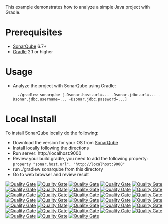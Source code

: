 This example demonstrates how to analyze a simple Java project with Gradle.

Prerequisites
=============
* [SonarQube](http://www.sonarqube.org/downloads/) 6.7+
* [Gradle](http://www.gradle.org/) 2.1 or higher

Usage
=====
* Analyze the project with SonarQube using Gradle:

        ./gradlew sonarqube [-Dsonar.host.url=... -Dsonar.jdbc.url=... -Dsonar.jdbc.username=... -Dsonar.jdbc.password=...]
        
Local Install
=============
To install SonarQube locally do the following:
* Download the version for your OS from [SonarQube](http://www.sonarqube.org/downloads/)
* Install locally following the directions
* Run server: http://localhost:9000
* Review your build.gradle, you need to add the following property: ```property "sonar.host.url", "http://localhost:9000"```
* run ./gradlew sonarqube from this directory
* Go to web browser and review result

[![Quality Gate](https://sonarqube-moe-gwells-tools.pathfinder.gov.bc.ca/api/badges/gate?key=org.sonarqube:bcgov-gwells&template=FLAT)](https://sonarqube-moe-gwells-tools.pathfinder.gov.bc.ca/dashboard/index/org.sonarqube:bcgov-gwells)
[![Quality Gate](https://sonarqube-moe-gwells-tools.pathfinder.gov.bc.ca/api/badges/measure?key=org.sonarqube:bcgov-gwells&metric=lines&template=FLAT)](https://sonarqube-moe-gwells-tools.pathfinder.gov.bc.ca/dashboard/index/org.sonarqube:bcgov-gwells)
[![Quality Gate](https://sonarqube-moe-gwells-tools.pathfinder.gov.bc.ca/api/badges/measure?key=org.sonarqube:bcgov-gwells&metric=ncloc&template=FLAT)](https://sonarqube-moe-gwells-tools.pathfinder.gov.bc.ca/dashboard/index/org.sonarqube:bcgov-gwells)
[![Quality Gate](https://sonarqube-moe-gwells-tools.pathfinder.gov.bc.ca/api/badges/measure?key=org.sonarqube:bcgov-gwells&metric=comment_lines_density&template=FLAT)](https://sonarqube-moe-gwells-tools.pathfinder.gov.bc.ca/dashboard/index/org.sonarqube:bcgov-gwells)
[![Quality Gate](https://sonarqube-moe-gwells-tools.pathfinder.gov.bc.ca/api/badges/measure?key=org.sonarqube:bcgov-gwells&metric=public_documented_api_density&template=FLAT)](https://sonarqube-moe-gwells-tools.pathfinder.gov.bc.ca/dashboard/index/org.sonarqube:bcgov-gwells)
[![Quality Gate](https://sonarqube-moe-gwells-tools.pathfinder.gov.bc.ca/api/badges/measure?key=org.sonarqube:bcgov-gwells&metric=function_complexity&template=FLAT)](https://sonarqube-moe-gwells-tools.pathfinder.gov.bc.ca/dashboard/index/org.sonarqube:bcgov-gwells)
[![Quality Gate](https://sonarqube-moe-gwells-tools.pathfinder.gov.bc.ca/api/badges/measure?key=org.sonarqube:bcgov-gwells&metric=test_errors&template=FLAT)](https://sonarqube-moe-gwells-tools.pathfinder.gov.bc.ca/dashboard/index/org.sonarqube:bcgov-gwells)
[![Quality Gate](https://sonarqube-moe-gwells-tools.pathfinder.gov.bc.ca/api/badges/measure?key=org.sonarqube:bcgov-gwells&metric=test_failures&template=FLAT)](https://sonarqube-moe-gwells-tools.pathfinder.gov.bc.ca/dashboard/index/org.sonarqube:bcgov-gwells)
[![Quality Gate](https://sonarqube-moe-gwells-tools.pathfinder.gov.bc.ca/api/badges/measure?key=org.sonarqube:bcgov-gwells&metric=skipped_tests&template=FLAT)](https://sonarqube-moe-gwells-tools.pathfinder.gov.bc.ca/dashboard/index/org.sonarqube:bcgov-gwells)
[![Quality Gate](https://sonarqube-moe-gwells-tools.pathfinder.gov.bc.ca/api/badges/measure?key=org.sonarqube:bcgov-gwells&metric=test_success_density&template=FLAT)](https://sonarqube-moe-gwells-tools.pathfinder.gov.bc.ca/dashboard/index/org.sonarqube:bcgov-gwells)
[![Quality Gate](https://sonarqube-moe-gwells-tools.pathfinder.gov.bc.ca/api/badges/measure?key=org.sonarqube:bcgov-gwells&metric=coverage&template=FLAT)](https://sonarqube-moe-gwells-tools.pathfinder.gov.bc.ca/dashboard/index/org.sonarqube:bcgov-gwells)
[![Quality Gate](https://sonarqube-moe-gwells-tools.pathfinder.gov.bc.ca/api/badges/measure?key=org.sonarqube:bcgov-gwells&metric=new_coverage&template=FLAT)](https://sonarqube-moe-gwells-tools.pathfinder.gov.bc.ca/dashboard/index/org.sonarqube:bcgov-gwells)
[![Quality Gate](https://sonarqube-moe-gwells-tools.pathfinder.gov.bc.ca/api/badges/measure?key=org.sonarqube:bcgov-gwells&metric=it_coverage&template=FLAT)](https://sonarqube-moe-gwells-tools.pathfinder.gov.bc.ca/dashboard/index/org.sonarqube:bcgov-gwells)
[![Quality Gate](https://sonarqube-moe-gwells-tools.pathfinder.gov.bc.ca/api/badges/measure?key=org.sonarqube:bcgov-gwells&metric=new_it_coverage&template=FLAT)](https://sonarqube-moe-gwells-tools.pathfinder.gov.bc.ca/dashboard/index/org.sonarqube:bcgov-gwells)
[![Quality Gate](https://sonarqube-moe-gwells-tools.pathfinder.gov.bc.ca/api/badges/measure?key=org.sonarqube:bcgov-gwells&metric=overall_coverage&template=FLAT)](https://sonarqube-moe-gwells-tools.pathfinder.gov.bc.ca/dashboard/index/org.sonarqube:bcgov-gwells)
[![Quality Gate](https://sonarqube-moe-gwells-tools.pathfinder.gov.bc.ca/api/badges/measure?key=org.sonarqube:bcgov-gwells&metric=new_overall_coverage&template=FLAT)](https://sonarqube-moe-gwells-tools.pathfinder.gov.bc.ca/dashboard/index/org.sonarqube:bcgov-gwells)
[![Quality Gate](https://sonarqube-moe-gwells-tools.pathfinder.gov.bc.ca/api/badges/measure?key=org.sonarqube:bcgov-gwells&metric=duplicated_lines_density&template=FLAT)](https://sonarqube-moe-gwells-tools.pathfinder.gov.bc.ca/dashboard/index/org.sonarqube:bcgov-gwells)
[![Quality Gate](https://sonarqube-moe-gwells-tools.pathfinder.gov.bc.ca/api/badges/measure?key=org.sonarqube:bcgov-gwells&metric=new_duplicated_lines_density&template=FLAT)](https://sonarqube-moe-gwells-tools.pathfinder.gov.bc.ca/dashboard/index/org.sonarqube:bcgov-gwells)
[![Quality Gate](https://sonarqube-moe-gwells-tools.pathfinder.gov.bc.ca/api/badges/measure?key=org.sonarqube:bcgov-gwells&metric=blocker_violations&template=FLAT)](https://sonarqube-moe-gwells-tools.pathfinder.gov.bc.ca/dashboard/index/org.sonarqube:bcgov-gwells)
[![Quality Gate](https://sonarqube-moe-gwells-tools.pathfinder.gov.bc.ca/api/badges/measure?key=org.sonarqube:bcgov-gwells&metric=critical_violations&template=FLAT)](https://sonarqube-moe-gwells-tools.pathfinder.gov.bc.ca/dashboard/index/org.sonarqube:bcgov-gwells)
[![Quality Gate](https://sonarqube-moe-gwells-tools.pathfinder.gov.bc.ca/api/badges/measure?key=org.sonarqube:bcgov-gwells&metric=new_blocker_violations&template=FLAT)](https://sonarqube-moe-gwells-tools.pathfinder.gov.bc.ca/dashboard/index/org.sonarqube:bcgov-gwells)
[![Quality Gate](https://sonarqube-moe-gwells-tools.pathfinder.gov.bc.ca/api/badges/measure?key=org.sonarqube:bcgov-gwells&metric=new_critical_violations&template=FLAT)](https://sonarqube-moe-gwells-tools.pathfinder.gov.bc.ca/dashboard/index/org.sonarqube:bcgov-gwells)
[![Quality Gate](https://sonarqube-moe-gwells-tools.pathfinder.gov.bc.ca/api/badges/measure?key=org.sonarqube:bcgov-gwells&metric=code_smells&template=FLAT)](https://sonarqube-moe-gwells-tools.pathfinder.gov.bc.ca/dashboard/index/org.sonarqube:bcgov-gwells)
[![Quality Gate](https://sonarqube-moe-gwells-tools.pathfinder.gov.bc.ca/api/badges/measure?key=org.sonarqube:bcgov-gwells&metric=new_code_smells&template=FLAT)](https://sonarqube-moe-gwells-tools.pathfinder.gov.bc.ca/dashboard/index/org.sonarqube:bcgov-gwells)
[![Quality Gate](https://sonarqube-moe-gwells-tools.pathfinder.gov.bc.ca/api/badges/measure?key=org.sonarqube:bcgov-gwells&metric=bugs&template=FLAT)](https://sonarqube-moe-gwells-tools.pathfinder.gov.bc.ca/dashboard/index/org.sonarqube:bcgov-gwells)
[![Quality Gate](https://sonarqube-moe-gwells-tools.pathfinder.gov.bc.ca/api/badges/measure?key=org.sonarqube:bcgov-gwells&metric=new_bugs&template=FLAT)](https://sonarqube-moe-gwells-tools.pathfinder.gov.bc.ca/dashboard/index/org.sonarqube:bcgov-gwells)
[![Quality Gate](https://sonarqube-moe-gwells-tools.pathfinder.gov.bc.ca/api/badges/measure?key=org.sonarqube:bcgov-gwells&metric=vulnerabilities&template=FLAT)](https://sonarqube-moe-gwells-tools.pathfinder.gov.bc.ca/dashboard/index/org.sonarqube:bcgov-gwells)
[![Quality Gate](https://sonarqube-moe-gwells-tools.pathfinder.gov.bc.ca/api/badges/measure?key=org.sonarqube:bcgov-gwells&metric=new_vulnerabilities&template=FLAT)](https://sonarqube-moe-gwells-tools.pathfinder.gov.bc.ca/dashboard/index/org.sonarqube:bcgov-gwells)
[![Quality Gate](https://sonarqube-moe-gwells-tools.pathfinder.gov.bc.ca/api/badges/measure?key=org.sonarqube:bcgov-gwells&metric=sqale_debt_ratio&template=FLAT)](https://sonarqube-moe-gwells-tools.pathfinder.gov.bc.ca/dashboard/index/org.sonarqube:bcgov-gwells)
[![Quality Gate](https://sonarqube-moe-gwells-tools.pathfinder.gov.bc.ca/api/badges/measure?key=org.sonarqube:bcgov-gwells&metric=new_sqale_debt_ratio&template=FLAT)](https://sonarqube-moe-gwells-tools.pathfinder.gov.bc.ca/dashboard/index/org.sonarqube:bcgov-gwells)
[![Quality Gate](https://sonarqube-moe-gwells-tools.pathfinder.gov.bc.ca/api/badges/measure?key=org.sonarqube:bcgov-gwells&metric=new_maintainability_rating&template=FLAT)](https://sonarqube-moe-gwells-tools.pathfinder.gov.bc.ca/dashboard/index/org.sonarqube:bcgov-gwells)
[![Quality Gate](https://sonarqube-moe-gwells-tools.pathfinder.gov.bc.ca/api/badges/measure?key=org.sonarqube:bcgov-gwells&metric=new_reliability_rating&template=FLAT)](https://sonarqube-moe-gwells-tools.pathfinder.gov.bc.ca/dashboard/index/org.sonarqube:bcgov-gwells)
[![Quality Gate](https://sonarqube-moe-gwells-tools.pathfinder.gov.bc.ca/api/badges/measure?key=org.sonarqube:bcgov-gwells&metric=new_security_rating&template=FLAT)](https://sonarqube-moe-gwells-tools.pathfinder.gov.bc.ca/dashboard/index/org.sonarqube:bcgov-gwells)
